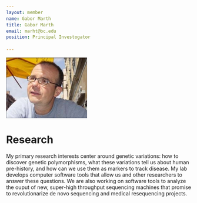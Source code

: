 ```yaml
---
layout: member
name: Gabor Marth
title: Gabor Marth
email: marht@bc.edu
position: Principal Investogator

---
```

![profile](/img/gabor-marth.jpg)

<!-- DO NOT REMOVE CODE BLOCK ABOVE THIS LINE. THIS BLOCK WILL SHOW UP ON GITHUB PREVIEW BUT NOT THE WEBSITE -->

# Research

My primary research interests center around genetic variations: how to discover genetic polymorphisms, what these variations tell us about human pre-history, and how can we use them as markers to track disease. My lab develops computer software tools that allow us and other researchers to answer these questions. We are also working on software tools to analyze the ouput of new, super-high throughput sequencing machines that promise to revolutionarize de novo sequencing and medical resequencing projects.
